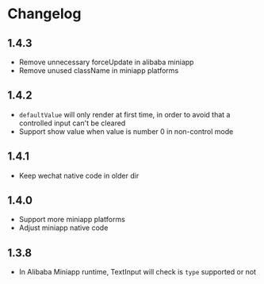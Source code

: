 # Changelog

## 1.4.3

- Remove unnecessary forceUpdate in alibaba miniapp
- Remove unused className in miniapp platforms

## 1.4.2

- `defaultValue` will only render at first time, in order to avoid that a controlled input can't be cleared
- Support show value when value is number 0 in non-control mode

## 1.4.1

- Keep wechat native code in older dir

## 1.4.0

- Support more miniapp platforms
- Adjust miniapp native code

## 1.3.8

- In Alibaba Miniapp runtime, TextInput will check is `type` supported or not
